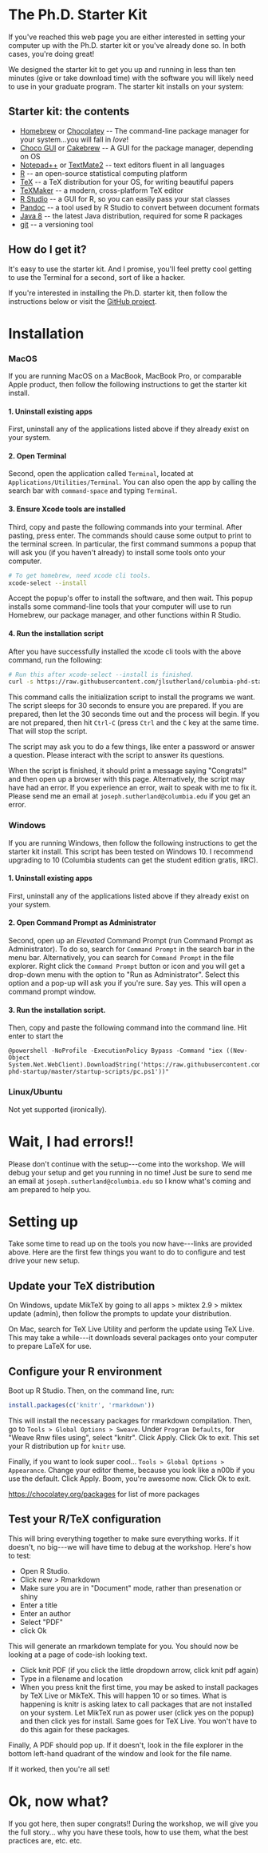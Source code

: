 # The Ph.D. Starter Kit

If you've reached this web page you are either interested in setting your computer up with the Ph.D. starter kit or you've already done so.  In both cases, you're doing great!

We designed the starter kit to get you up and running in less than ten minutes (give or take download time) with the software you will likely need to use in your graduate program. The starter kit installs on your system:

## Starter kit: the contents

* [Homebrew](http://brew.sh/) or [Chocolatey](https://chocolatey.org/) -- The command-line package manager for your system...you will fall in _love_!
* [Choco GUI](https://chocolatey.org/packages/ChocolateyGUI) or [Cakebrew](https://www.cakebrew.com/) -- A GUI for the package manager, depending on OS
* [Notepad++](https://notepad-plus-plus.org/) or [TextMate2](http://macromates.com/) -- text editors fluent in all languages
* [R](https://www.r-project.org/) -- an open-source statistical computing platform
* [TeX](https://www.latex-project.org/) -- a TeX distribution for your OS, for writing beautiful papers
* [TeXMaker](http://www.xm1math.net/texmaker/) -- a modern, cross-platform TeX editor
* [R Studio](https://www.rstudio.com/) -- a GUI for R, so you can easily pass your stat classes
* [Pandoc](http://pandoc.org/) -- a tool used by R Studio to convert between document formats
* [Java 8](https://java.com/en/download/) -- the latest Java distribution, required for some R packages
* [git](https://git-scm.com/) -- a versioning tool

## How do I get it?

It's easy to use the starter kit. And I promise, you'll feel pretty cool getting to use the Terminal for a second, sort of like a hacker.

If you're interested in installing the Ph.D. starter kit, then follow the instructions below or visit the [GitHub project](https://github.com/jlsutherland/columbia-phd-startup).

# Installation

### MacOS

If you are running MacOS on a MacBook, MacBook Pro, or comparable Apple product, then follow the following instructions to get the starter kit install.

#### 1. Uninstall existing apps

First, uninstall any of the applications listed above if they already exist on your system.

#### 2. Open Terminal

Second, open the application called `Terminal`, located at `Applications/Utilities/Terminal`. You can also open the app by calling the search bar with `command-space` and typing `Terminal`.

#### 3. Ensure Xcode tools are installed

Third, copy and paste the following commands into your terminal. After pasting, press enter. The commands should cause some output to print to the terminal screen. In particular, the first command summons a popup that will ask you (if you haven't already) to install some tools onto your computer.

``` bash
# To get homebrew, need xcode cli tools.
xcode-select --install
```

Accept the popup's offer to install the software, and then wait. This popup installs some command-line tools that your computer will use to run Homebrew, our package manager, and other functions within R Studio.

#### 4. Run the installation script

After you have successfully installed the xcode cli tools with the above command, run the following:

``` bash
# Run this after xcode-select --install is finished.
curl -s https://raw.githubusercontent.com/jlsutherland/columbia-phd-startup/master/startup-scripts/macos.sh | bash
```

This command calls the initialization script to install the programs we want. The script sleeps for 30 seconds to ensure you are prepared. If you are prepared, then let the 30 seconds time out and the process will begin. If you are not prepared, then hit `Ctrl-C` (press `Ctrl` and the `C` key at the same time. That will stop the script.

The script may ask you to do a few things, like enter a password or answer a question. Please interact with the script to answer its questions.

When the script is finished, it should print a message saying "Congrats!" and then open up a browser with this page. Alternatively, the script may have had an error. If you experience an error, wait to speak with me to fix it. Please send me an email at `joseph.sutherland@columbia.edu` if you get an error.

### Windows

If you are running Windows, then follow the following instructions to get the starter kit install. This script has been tested on Windows 10. I recommend upgrading to 10 (Columbia students can get the student edition gratis, IIRC).

#### 1. Uninstall existing apps

First, uninstall any of the applications listed above if they already exist on your system.

#### 2. Open Command Prompt as Administrator

Second, open up an *Elevated* Command Prompt (run Command Prompt as Administrator). To do so, search for `Command Prompt` in the search bar in the menu bar. Alternatively, you can search for `Command Prompt` in the file explorer. Right click the `Command Prompt` button or icon and you will get a drop-down menu with the option to "Run as Administrator". Select this option and a pop-up will ask you if you're sure. Say yes. This will open a command prompt window.

#### 3. Run the installation script.

Then, copy and paste the following command into the command line. Hit enter to start the

``` shell
@powershell -NoProfile -ExecutionPolicy Bypass -Command "iex ((New-Object System.Net.WebClient).DownloadString('https://raw.githubusercontent.com/jlsutherland/columbia-phd-startup/master/startup-scripts/pc.ps1'))"
```

### Linux/Ubuntu

Not yet supported (ironically).

# Wait, I had errors!!
Please don't continue with the setup---come into the workshop. We will debug your setup and get you running in no time! Just be sure to send me an email at `joseph.sutherland@columbia.edu` so I know what's coming and am prepared to help you.

# Setting up

Take some time to read up on the tools you now have---links are provided above. Here are the first few things you want to do to configure and test drive your new setup.

## Update your TeX distribution
On Windows, update MikTeX by going to all apps > miktex 2.9 > miktex update (admin), then follow the prompts to update your distribution.

On Mac, search for TeX Live Utility and perform the update using TeX Live.  This may take a while---it downloads several packages onto your computer to prepare LaTeX for use.

## Configure your R environment
Boot up R Studio. Then, on the command line, run:

``` R
install.packages(c('knitr', 'rmarkdown'))
```

This will install the necessary packages for rmarkdown compilation. Then, go to
`Tools > Global Options > Sweave`. Under `Program Defaults`, for "Weave Rnw files using", select "knitr". Click Apply. Click Ok to exit. This set your R distribution up for `knitr` use.

Finally, if you want to look super cool... `Tools > Global Options > Appearance`. Change your editor theme, because you look like a n00b if you use the default. Click Apply. Boom, you're awesome now. Click Ok to exit.

https://chocolatey.org/packages for list of more packages

## Test your R/TeX configuration

This will bring everything together to make sure everything works. If it doesn't, no big---we will have time to debug at the workshop.  Here's how to test:

* Open R Studio.
* Click new > Rmarkdown
* Make sure you are in "Document" mode, rather than presenation or shiny
* Enter a title
* Enter an author
* Select "PDF"
* click Ok

This will generate an rmarkdown template for you. You should now be looking at a page of code-ish looking text.

* Click knit PDF (if you click the little dropdown arrow, click knit pdf again)
* Type in a filename and location
* When you press knit the first time, you may be asked to install packages by TeX Live or MikTeX. This will happen 10 or so times. What is happening is knitr is asking latex to call packages that are not installed on your system. Let MikTeX run as power user (click yes on the popup) and then click yes for install. Same goes for TeX Live. You won't have to do this again for these packages.

Finally, A PDF should pop up. If it doesn't, look in the file explorer in the bottom left-hand quadrant of the window and look for the file name.

If it worked, then you're all set!

# Ok, now what?
If you got here, then super congrats!! During the workshop, we will give you the full story... why you have these tools, how to use them, what the best practices are, etc. etc.
